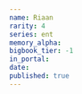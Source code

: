 ```yaml
---
name: Riaan
rarity: 4
series: ent
memory_alpha:
bigbook_tier: -1
in_portal:
date:
published: true
---
```



